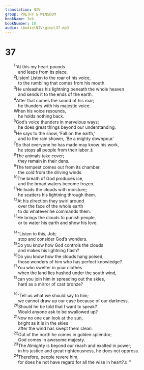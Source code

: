 ```yaml
---
translation: NIV
group: POETRY & WINSDOM
bookName: Job 
bookNumber: 18
audio: \Audio\NIV\giop\37.mp3
---
```


<div class="title"><h1>37</h1></div>
<span class="verse giop_37_1">  <sup>1</sup>“At this my heart pounds <br/>   and leaps from its place. <br/></span>
<span class="verse giop_37_2">  <sup>2</sup>Listen! Listen to the roar of his voice, <br/>   to the rumbling that comes from his mouth. <br/></span>
<span class="verse giop_37_3">  <sup>3</sup>He unleashes his lightning beneath the whole heaven <br/>   and sends it to the ends of the earth. <br/></span>
<span class="verse giop_37_4">  <sup>4</sup>After that comes the sound of his roar; <br/>   he thunders with his majestic voice. <br/>  When his voice resounds, <br/>   he holds nothing back. <br/></span>
<span class="verse giop_37_5">  <sup>5</sup>God’s voice thunders in marvelous ways; <br/>   he does great things beyond our understanding. <br/></span>
<span class="verse giop_37_6">  <sup>6</sup>He says to the snow, ‘Fall on the earth,’ <br/>   and to the rain shower, ‘Be a mighty downpour.’ <br/></span>
<span class="verse giop_37_7">  <sup>7</sup>So that everyone he has made may know his work, <br/>   he stops all people from their labor.<a data-toggle="tooltip" data-placement="bottom" title="Or work, / he fills all people with fear by his power">⚓</a><br/></span>
<span class="verse giop_37_8">  <sup>8</sup>The animals take cover; <br/>   they remain in their dens. <br/></span>
<span class="verse giop_37_9">  <sup>9</sup>The tempest comes out from its chamber, <br/>   the cold from the driving winds. <br/></span>
<span class="verse giop_37_10">  <sup>10</sup>The breath of God produces ice, <br/>   and the broad waters become frozen. <br/></span>
<span class="verse giop_37_11">  <sup>11</sup>He loads the clouds with moisture; <br/>   he scatters his lightning through them. <br/></span>
<span class="verse giop_37_12">  <sup>12</sup>At his direction they swirl around <br/>   over the face of the whole earth <br/>   to do whatever he commands them. <br/></span>
<span class="verse giop_37_13">  <sup>13</sup>He brings the clouds to punish people, <br/>   or to water his earth and show his love. <br/><br/></span>
<span class="verse giop_37_14">  <sup>14</sup>“Listen to this, Job; <br/>   stop and consider God’s wonders. <br/></span>
<span class="verse giop_37_15">  <sup>15</sup>Do you know how God controls the clouds <br/>   and makes his lightning flash? <br/></span>
<span class="verse giop_37_16">  <sup>16</sup>Do you know how the clouds hang poised, <br/>   those wonders of him who has perfect knowledge? <br/></span>
<span class="verse giop_37_17">  <sup>17</sup>You who swelter in your clothes <br/>   when the land lies hushed under the south wind, <br/></span>
<span class="verse giop_37_18">  <sup>18</sup>can you join him in spreading out the skies, <br/>   hard as a mirror of cast bronze? <br/><br/></span>
<span class="verse giop_37_19">  <sup>19</sup>“Tell us what we should say to him; <br/>   we cannot draw up our case because of our darkness. <br/></span>
<span class="verse giop_37_20">  <sup>20</sup>Should he be told that I want to speak? <br/>   Would anyone ask to be swallowed up? <br/></span>
<span class="verse giop_37_21">  <sup>21</sup>Now no one can look at the sun, <br/>   bright as it is in the skies <br/>   after the wind has swept them clean. <br/></span>
<span class="verse giop_37_22">  <sup>22</sup>Out of the north he comes in golden splendor; <br/>   God comes in awesome majesty. <br/></span>
<span class="verse giop_37_23">  <sup>23</sup>The Almighty is beyond our reach and exalted in power; <br/>   in his justice and great righteousness, he does not oppress. <br/></span>
<span class="verse giop_37_24">  <sup>24</sup>Therefore, people revere him, <br/>   for does he not have regard for all the wise in heart?<a data-toggle="tooltip" data-placement="bottom" title="Or for he does not have regard for any who think they are wise.">⚓</a> ” <br/></span>
